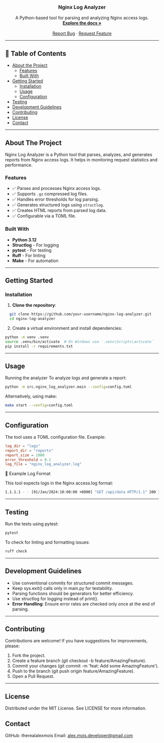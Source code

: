 <br />
<p align="center">
  <h3 align="center">Nginx Log Analyzer</h3>
  <p align="center">
    A Python-based tool for parsing and analyzing Nginx access logs.
    <br />
    <a href="https://github.com/your-username/nginx-log-analyzer"><strong>Explore the docs »</strong></a>
    <br />
    <br />
    <a href="https://github.com/your-username/nginx-log-analyzer/issues">Report Bug</a>
    ·
    <a href="https://github.com/your-username/nginx-log-analyzer/issues">Request Feature</a>
  </p>
</p>

---

<!-- TABLE OF CONTENTS -->
## 📖 Table of Contents

- [About the Project](#about-the-project)
  - [Features](#features)
  - [Built With](#built-with)
- [Getting Started](#getting-started)
  - [Installation](#installation)
  - [Usage](#usage)
  - [Configuration](#configuration)
- [Testing](#testing)
- [Development Guidelines](#development-guidelines)
- [Contributing](#contributing)
- [License](#license)
- [Contact](#contact)

---

<!-- ABOUT THE PROJECT -->
## About The Project

Nginx Log Analyzer is a Python tool that parses, analyzes, and generates reports from Nginx access logs. It helps in monitoring request statistics and performance.

### Features

- ✅ Parses and processes Nginx access logs.
- ✅ Supports `.gz` compressed log files.
- ✅ Handles error thresholds for log parsing.
- ✅ Generates structured logs using `structlog`.
- ✅ Creates HTML reports from parsed log data.
- ✅ Configurable via a TOML file.

### Built With

- **Python 3.12**
- **Structlog** - For logging
- **pytest** - For testing
- **Ruff** - For linting
- **Make** - For automation

---

<!-- GETTING STARTED -->
## Getting Started

### Installation

1. **Clone the repository**:

```sh
  git clone https://github.com/your-username/nginx-log-analyzer.git
  cd nginx-log-analyzer
```

2. Create a virtual environment and install dependencies:

```sh
python -m venv .venv
source .venv/bin/activate  # On Windows use `.venv\Scripts\activate`
pip install -r requirements.txt
```

---

## Usage

Running the analyzer
To analyze logs and generate a report:

```sh
python -m src.nginx_log_analyzer.main --config=config.toml
```

Alternatively, using make:

```sh
make start --config=config.toml
```

---

## Configuration

The tool uses a TOML configuration file. Example:

```toml
log_dir = "logs"
report_dir = "reports"
report_size = 1000
error_threshold = 0.1
log_file = "nginx_log_analyzer.log"
```

📝 Example Log Format

This tool expects logs in the Nginx access.log format:

```sh
1.1.1.1 - - [01/Jan/2024:10:00:00 +0000] "GET /api/data HTTP/1.1" 200 123 "-" "-" "-" "-" "-" 0.150
```

---

<!-- TESTING -->

## Testing
Run the tests using pytest:

```sh
pytest
```

To check for linting and formatting issues:

```sh
ruff check
```

---

<!-- DEVELOPMENT -->

## Development Guidelines

- Use conventional commits for structured commit messages.
- Keep sys.exit() calls only in main.py for testability.
- Parsing functions should be generators for better efficiency.
- Use structlog for logging instead of print().
- **Error Handling**: Ensure error rates are checked only once at the end of parsing.

---

<!-- CONTRIBUTING -->
## Contributing
Contributions are welcome! If you have suggestions for improvements, please:

1. Fork the project.
2. Create a feature branch (git checkout -b feature/AmazingFeature).
3. Commit your changes (git commit -m 'feat: Add some AmazingFeature').
4. Push to the branch (git push origin feature/AmazingFeature).
5. Open a Pull Request.

---

<!-- LICENSE -->

## License

Distributed under the MIT License. See LICENSE for more information.

<!-- CONTACT -->
## Contact
GitHub: therealalexmois
Email: alex.mois.developer@gmail.com
